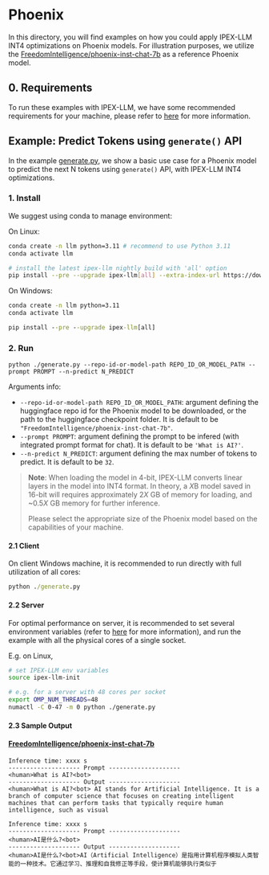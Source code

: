 # Phoenix

In this directory, you will find examples on how you could apply IPEX-LLM INT4 optimizations on Phoenix models. For illustration purposes, we utilize the [FreedomIntelligence/phoenix-inst-chat-7b](https://huggingface.co/FreedomIntelligence/phoenix-inst-chat-7b) as a reference Phoenix model.

## 0. Requirements
To run these examples with IPEX-LLM, we have some recommended requirements for your machine, please refer to [here](../README.md#recommended-requirements) for more information.

## Example: Predict Tokens using `generate()` API
In the example [generate.py](./generate.py), we show a basic use case for a Phoenix model to predict the next N tokens using `generate()` API, with IPEX-LLM INT4 optimizations.
### 1. Install
We suggest using conda to manage environment:

On Linux:

```bash
conda create -n llm python=3.11 # recommend to use Python 3.11
conda activate llm

# install the latest ipex-llm nightly build with 'all' option
pip install --pre --upgrade ipex-llm[all] --extra-index-url https://download.pytorch.org/whl/cpu
```

On Windows:

```cmd
conda create -n llm python=3.11
conda activate llm

pip install --pre --upgrade ipex-llm[all]
```

### 2. Run
```
python ./generate.py --repo-id-or-model-path REPO_ID_OR_MODEL_PATH --prompt PROMPT --n-predict N_PREDICT
```

Arguments info:
- `--repo-id-or-model-path REPO_ID_OR_MODEL_PATH`: argument defining the huggingface repo id for the Phoenix model to be downloaded, or the path to the huggingface checkpoint folder. It is default to be `"FreedomIntelligence/phoenix-inst-chat-7b"`.
- `--prompt PROMPT`: argument defining the prompt to be infered (with integrated prompt format for chat). It is default to be `'What is AI?'`.
- `--n-predict N_PREDICT`: argument defining the max number of tokens to predict. It is default to be `32`.

> **Note**: When loading the model in 4-bit, IPEX-LLM converts linear layers in the model into INT4 format. In theory, a *X*B model saved in 16-bit will requires approximately 2*X* GB of memory for loading, and ~0.5*X* GB memory for further inference.
>
> Please select the appropriate size of the Phoenix model based on the capabilities of your machine.

#### 2.1 Client
On client Windows machine, it is recommended to run directly with full utilization of all cores:
```cmd
python ./generate.py 
```

#### 2.2 Server
For optimal performance on server, it is recommended to set several environment variables (refer to [here](../README.md#best-known-configuration-on-linux) for more information), and run the example with all the physical cores of a single socket.

E.g. on Linux,
```bash
# set IPEX-LLM env variables
source ipex-llm-init

# e.g. for a server with 48 cores per socket
export OMP_NUM_THREADS=48
numactl -C 0-47 -m 0 python ./generate.py
```

#### 2.3 Sample Output
#### [FreedomIntelligence/phoenix-inst-chat-7b](https://huggingface.co/FreedomIntelligence/phoenix-inst-chat-7b)
```log
Inference time: xxxx s
-------------------- Prompt --------------------
<human>What is AI?<bot>
-------------------- Output --------------------
<human>What is AI?<bot> AI stands for Artificial Intelligence. It is a branch of computer science that focuses on creating intelligent machines that can perform tasks that typically require human intelligence, such as visual
```

```log
Inference time: xxxx s
-------------------- Prompt --------------------
<human>AI是什么?<bot>
-------------------- Output --------------------
<human>AI是什么?<bot>AI（Artificial Intelligence）是指用计算机程序模拟人类智能的一种技术。它通过学习、推理和自我修正等手段，使计算机能够执行类似于
```
